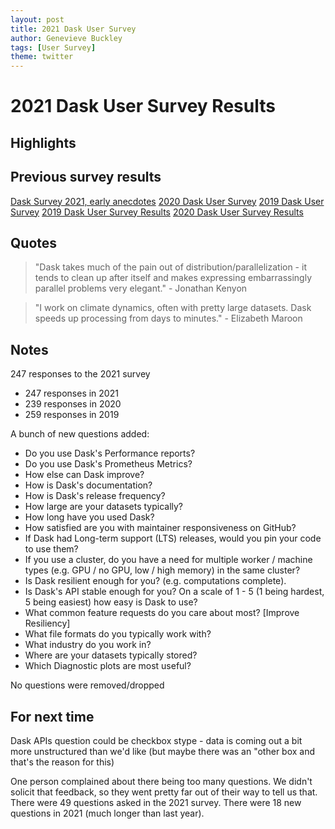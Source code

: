 ```yaml
---
layout: post
title: 2021 Dask User Survey
author: Genevieve Buckley
tags: [User Survey]
theme: twitter
---
```


# 2021 Dask User Survey Results

## Highlights



## Previous survey results

[Dask Survey 2021, early anecdotes](https://blog.dask.org/2021/06/18/early-survey)
[2020 Dask User Survey](https://blog.dask.org/2020/09/22/user_survey)
[2019 Dask User Survey](https://blog.dask.org/2019/08/05/user-survey)
[2019 Dask User Survey Results](https://examples.dask.org/surveys/2019.html)
[2020 Dask User Survey Results](https://examples.dask.org/surveys/2020.html)

## Quotes
> "Dask takes much of the pain out of distribution/parallelization - it tends to clean up after itself and makes expressing embarrassingly parallel problems very elegant." - Jonathan Kenyon

> "I work on climate dynamics, often with pretty large datasets. Dask speeds up processing from days to minutes." - Elizabeth Maroon

## Notes
247 responses to the 2021 survey

 * 247 responses in 2021
 * 239 responses in 2020
 * 259 responses in 2019

A bunch of new questions added:

* Do you use Dask's Performance reports?
* Do you use Dask's Prometheus Metrics?
* How else can Dask improve?
* How is Dask's documentation?
* How is Dask's release frequency?
* How large are your datasets typically?
* How long have you used Dask?
* How satisfied are you with maintainer responsiveness on GitHub?
* If Dask had Long-term support (LTS) releases, would you pin your code to use them?
* If you use a cluster, do you have a need for multiple worker / machine types (e.g. GPU / no GPU, low / high memory) in the same cluster?
* Is Dask resilient enough for you? (e.g. computations complete).
* Is Dask's API stable enough for you?
On a scale of 1 - 5 (1 being hardest, 5 being easiest) how easy is Dask to use?
* What common feature requests do you care about most?  [Improve Resiliency]
* What file formats do you typically work with?
* What industry do you work in?
* Where are your datasets typically stored?
* Which Diagnostic plots are most useful?

No questions were removed/dropped


## For next time
Dask APIs question could be checkbox stype - data is coming out a bit more unstructured than we'd like (but maybe there was an "other box and that's the reason for this)

One person complained about there being too many questions. We didn't solicit that feedback, so they went pretty far out of their way to tell us that.
There were 49 questions asked in the 2021 survey.
There were 18 new questions in 2021 (much longer than last year).

